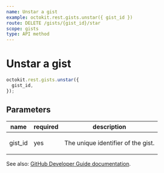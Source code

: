 ```yaml
---
name: Unstar a gist
example: octokit.rest.gists.unstar({ gist_id })
route: DELETE /gists/{gist_id}/star
scope: gists
type: API method
---
```


# Unstar a gist

```js
octokit.rest.gists.unstar({
  gist_id,
});
```

## Parameters

<table>
  <thead>
    <tr>
      <th>name</th>
      <th>required</th>
      <th>description</th>
    </tr>
  </thead>
  <tbody>
    <tr><td>gist_id</td><td>yes</td><td>

The unique identifier of the gist.

</td></tr>
  </tbody>
</table>

See also: [GitHub Developer Guide documentation](https://docs.github.com/rest/gists/gists#unstar-a-gist).
